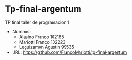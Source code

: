 # Tp-final-argentum
TP final taller de programacion 1

* Alumnos: 
    * Alasino Franco 102165
    * Mariotti Franco 102223
    * Leguizamon Agustin 99535
* URL: https://github.com/FrancoMariotti/tp-final-argentum      
